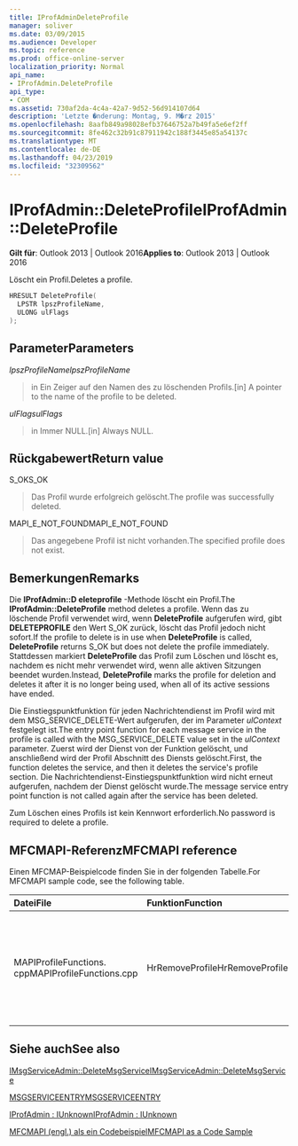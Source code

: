 ```yaml
---
title: IProfAdminDeleteProfile
manager: soliver
ms.date: 03/09/2015
ms.audience: Developer
ms.topic: reference
ms.prod: office-online-server
localization_priority: Normal
api_name:
- IProfAdmin.DeleteProfile
api_type:
- COM
ms.assetid: 730af2da-4c4a-42a7-9d52-56d914107d64
description: 'Letzte �nderung: Montag, 9. M�rz 2015'
ms.openlocfilehash: 8aafb849a98028efb37646752a7b49fa5e6ef2ff
ms.sourcegitcommit: 8fe462c32b91c87911942c188f3445e85a54137c
ms.translationtype: MT
ms.contentlocale: de-DE
ms.lasthandoff: 04/23/2019
ms.locfileid: "32309562"
---
```

# <a name="iprofadmindeleteprofile"></a><span data-ttu-id="6436c-103">IProfAdmin::DeleteProfile</span><span class="sxs-lookup"><span data-stu-id="6436c-103">IProfAdmin::DeleteProfile</span></span>

  
  
<span data-ttu-id="6436c-104">**Gilt für**: Outlook 2013 | Outlook 2016</span><span class="sxs-lookup"><span data-stu-id="6436c-104">**Applies to**: Outlook 2013 | Outlook 2016</span></span> 
  
<span data-ttu-id="6436c-105">Löscht ein Profil.</span><span class="sxs-lookup"><span data-stu-id="6436c-105">Deletes a profile.</span></span>
  
```cpp
HRESULT DeleteProfile(
  LPSTR lpszProfileName,
  ULONG ulFlags
);
```

## <a name="parameters"></a><span data-ttu-id="6436c-106">Parameter</span><span class="sxs-lookup"><span data-stu-id="6436c-106">Parameters</span></span>

 <span data-ttu-id="6436c-107">_lpszProfileName_</span><span class="sxs-lookup"><span data-stu-id="6436c-107">_lpszProfileName_</span></span>
  
> <span data-ttu-id="6436c-108">in Ein Zeiger auf den Namen des zu löschenden Profils.</span><span class="sxs-lookup"><span data-stu-id="6436c-108">[in] A pointer to the name of the profile to be deleted.</span></span>
    
 <span data-ttu-id="6436c-109">_ulFlags_</span><span class="sxs-lookup"><span data-stu-id="6436c-109">_ulFlags_</span></span>
  
> <span data-ttu-id="6436c-110">in Immer NULL.</span><span class="sxs-lookup"><span data-stu-id="6436c-110">[in] Always NULL.</span></span> 
    
## <a name="return-value"></a><span data-ttu-id="6436c-111">Rückgabewert</span><span class="sxs-lookup"><span data-stu-id="6436c-111">Return value</span></span>

<span data-ttu-id="6436c-112">S_OK</span><span class="sxs-lookup"><span data-stu-id="6436c-112">S_OK</span></span> 
  
> <span data-ttu-id="6436c-113">Das Profil wurde erfolgreich gelöscht.</span><span class="sxs-lookup"><span data-stu-id="6436c-113">The profile was successfully deleted.</span></span>
    
<span data-ttu-id="6436c-114">MAPI_E_NOT_FOUND</span><span class="sxs-lookup"><span data-stu-id="6436c-114">MAPI_E_NOT_FOUND</span></span> 
  
> <span data-ttu-id="6436c-115">Das angegebene Profil ist nicht vorhanden.</span><span class="sxs-lookup"><span data-stu-id="6436c-115">The specified profile does not exist.</span></span>
    
## <a name="remarks"></a><span data-ttu-id="6436c-116">Bemerkungen</span><span class="sxs-lookup"><span data-stu-id="6436c-116">Remarks</span></span>

<span data-ttu-id="6436c-117">Die **IProfAdmin::D eleteprofile** -Methode löscht ein Profil.</span><span class="sxs-lookup"><span data-stu-id="6436c-117">The **IProfAdmin::DeleteProfile** method deletes a profile.</span></span> <span data-ttu-id="6436c-118">Wenn das zu löschende Profil verwendet wird, wenn **DeleteProfile** aufgerufen wird, gibt **DELETEPROFILE** den Wert S_OK zurück, löscht das Profil jedoch nicht sofort.</span><span class="sxs-lookup"><span data-stu-id="6436c-118">If the profile to delete is in use when **DeleteProfile** is called, **DeleteProfile** returns S_OK but does not delete the profile immediately.</span></span> <span data-ttu-id="6436c-119">Stattdessen markiert **DeleteProfile** das Profil zum Löschen und löscht es, nachdem es nicht mehr verwendet wird, wenn alle aktiven Sitzungen beendet wurden.</span><span class="sxs-lookup"><span data-stu-id="6436c-119">Instead, **DeleteProfile** marks the profile for deletion and deletes it after it is no longer being used, when all of its active sessions have ended.</span></span> 
  
<span data-ttu-id="6436c-120">Die Einstiegspunktfunktion für jeden Nachrichtendienst im Profil wird mit dem MSG_SERVICE_DELETE-Wert aufgerufen, der im Parameter _ulContext_ festgelegt ist.</span><span class="sxs-lookup"><span data-stu-id="6436c-120">The entry point function for each message service in the profile is called with the MSG_SERVICE_DELETE value set in the  _ulContext_ parameter.</span></span> <span data-ttu-id="6436c-121">Zuerst wird der Dienst von der Funktion gelöscht, und anschließend wird der Profil Abschnitt des Diensts gelöscht.</span><span class="sxs-lookup"><span data-stu-id="6436c-121">First, the function deletes the service, and then it deletes the service's profile section.</span></span> <span data-ttu-id="6436c-122">Die Nachrichtendienst-Einstiegspunktfunktion wird nicht erneut aufgerufen, nachdem der Dienst gelöscht wurde.</span><span class="sxs-lookup"><span data-stu-id="6436c-122">The message service entry point function is not called again after the service has been deleted.</span></span> 
  
<span data-ttu-id="6436c-123">Zum Löschen eines Profils ist kein Kennwort erforderlich.</span><span class="sxs-lookup"><span data-stu-id="6436c-123">No password is required to delete a profile.</span></span>
  
## <a name="mfcmapi-reference"></a><span data-ttu-id="6436c-124">MFCMAPI-Referenz</span><span class="sxs-lookup"><span data-stu-id="6436c-124">MFCMAPI reference</span></span>

<span data-ttu-id="6436c-125">Einen MFCMAP-Beispielcode finden Sie in der folgenden Tabelle.</span><span class="sxs-lookup"><span data-stu-id="6436c-125">For MFCMAPI sample code, see the following table.</span></span>
  
|<span data-ttu-id="6436c-126">**Datei**</span><span class="sxs-lookup"><span data-stu-id="6436c-126">**File**</span></span>|<span data-ttu-id="6436c-127">**Funktion**</span><span class="sxs-lookup"><span data-stu-id="6436c-127">**Function**</span></span>|<span data-ttu-id="6436c-128">**Comment**</span><span class="sxs-lookup"><span data-stu-id="6436c-128">**Comment**</span></span>|
|:-----|:-----|:-----|
|<span data-ttu-id="6436c-129">MAPIProfileFunctions. cpp</span><span class="sxs-lookup"><span data-stu-id="6436c-129">MAPIProfileFunctions.cpp</span></span>  <br/> |<span data-ttu-id="6436c-130">HrRemoveProfile</span><span class="sxs-lookup"><span data-stu-id="6436c-130">HrRemoveProfile</span></span>  <br/> |<span data-ttu-id="6436c-131">MFCMAPI verwendet die **IProfAdmin::D-eleteprofile** -Methode, um das ausgewählte Profil zu löschen.</span><span class="sxs-lookup"><span data-stu-id="6436c-131">MFCMAPI uses the **IProfAdmin::DeleteProfile** method to delete the selected profile.</span></span>  <br/> |
   
## <a name="see-also"></a><span data-ttu-id="6436c-132">Siehe auch</span><span class="sxs-lookup"><span data-stu-id="6436c-132">See also</span></span>



[<span data-ttu-id="6436c-133">IMsgServiceAdmin::DeleteMsgService</span><span class="sxs-lookup"><span data-stu-id="6436c-133">IMsgServiceAdmin::DeleteMsgService</span></span>](imsgserviceadmin-deletemsgservice.md)
  
[<span data-ttu-id="6436c-134">MSGSERVICEENTRY</span><span class="sxs-lookup"><span data-stu-id="6436c-134">MSGSERVICEENTRY</span></span>](msgserviceentry.md)
  
[<span data-ttu-id="6436c-135">IProfAdmin : IUnknown</span><span class="sxs-lookup"><span data-stu-id="6436c-135">IProfAdmin : IUnknown</span></span>](iprofadminiunknown.md)


[<span data-ttu-id="6436c-136">MFCMAPI (engl.) als ein Codebeispiel</span><span class="sxs-lookup"><span data-stu-id="6436c-136">MFCMAPI as a Code Sample</span></span>](mfcmapi-as-a-code-sample.md)

